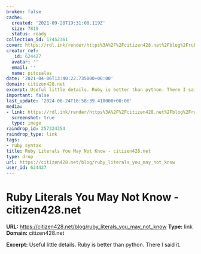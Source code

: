 ```yaml
---
broken: false
cache:
  created: '2021-09-20T19:31:08.119Z'
  size: 7819
  status: ready
collection_id: 17452361
cover: https://rdl.ink/render/https%3A%2F%2Fcitizen428.net%2Fblog%2Fruby_literals_you_may_not_know
creator_ref:
  _id: 624427
  avatar: ''
  email: ''
  name: pitosalas
date: '2021-04-06T13:40:22.735000+00:00'
domain: citizen428.net
excerpt: Useful little details. Ruby is better than python. There I said it.
important: false
last_update: '2024-06-24T16:58:39.418000+00:00'
media:
- link: https://rdl.ink/render/https%3A%2F%2Fcitizen428.net%2Fblog%2Fruby_literals_you_may_not_know
  screenshot: true
  type: image
raindrop_id: 257324354
raindrop_type: link
tags:
- ruby syntax
title: Ruby Literals You May Not Know - citizen428.net
type: drop
url: https://citizen428.net/blog/ruby_literals_you_may_not_know
user_id: 624427
---
```


# Ruby Literals You May Not Know - citizen428.net

**URL:** https://citizen428.net/blog/ruby_literals_you_may_not_know
**Type:** link
**Domain:** citizen428.net

**Excerpt:** Useful little details. Ruby is better than python. There I said it.
